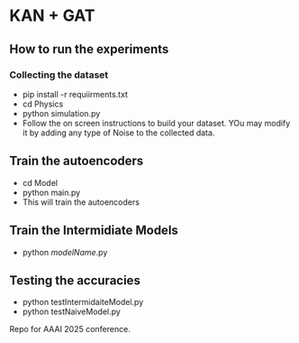 # KAN + GAT


## How to run the experiments

### Collecting the dataset
* pip install -r requiirments.txt
* cd Physics
* python simulation.py
* Follow the on screen instructions to build your dataset. YOu may modify it by adding any type of Noise to the collected data.

## Train the autoencoders
* cd Model
* python main.py
* This will train the autoencoders

## Train the Intermidiate Models
* python *modelName*.py

## Testing the accuracies
* python testIntermidaiteModel.py
* python testNaiveModel.py

Repo for AAAI 2025 conference. 
